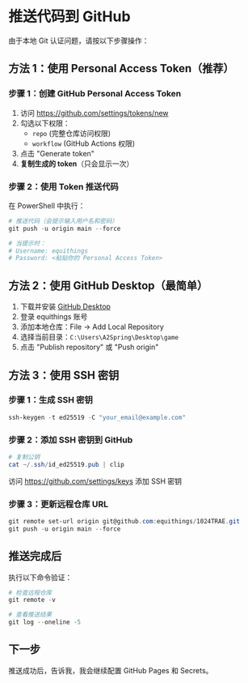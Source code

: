 # 推送代码到 GitHub

由于本地 Git 认证问题，请按以下步骤操作：

## 方法 1：使用 Personal Access Token（推荐）

### 步骤 1：创建 GitHub Personal Access Token

1. 访问 https://github.com/settings/tokens/new
2. 勾选以下权限：
   - `repo` (完整仓库访问权限)
   - `workflow` (GitHub Actions 权限)
3. 点击 "Generate token"
4. **复制生成的 token**（只会显示一次）

### 步骤 2：使用 Token 推送代码

在 PowerShell 中执行：

```powershell
# 推送代码（会提示输入用户名和密码）
git push -u origin main --force

# 当提示时：
# Username: equithings
# Password: <粘贴你的 Personal Access Token>
```

## 方法 2：使用 GitHub Desktop（最简单）

1. 下载并安装 [GitHub Desktop](https://desktop.github.com/)
2. 登录 equithings 账号
3. 添加本地仓库：File → Add Local Repository
4. 选择当前目录：`C:\Users\A2Spring\Desktop\game`
5. 点击 "Publish repository" 或 "Push origin"

## 方法 3：使用 SSH 密钥

### 步骤 1：生成 SSH 密钥

```powershell
ssh-keygen -t ed25519 -C "your_email@example.com"
```

### 步骤 2：添加 SSH 密钥到 GitHub

```powershell
# 复制公钥
cat ~/.ssh/id_ed25519.pub | clip
```

访问 https://github.com/settings/keys 添加 SSH 密钥

### 步骤 3：更新远程仓库 URL

```powershell
git remote set-url origin git@github.com:equithings/1024TRAE.git
git push -u origin main --force
```

## 推送完成后

执行以下命令验证：

```powershell
# 检查远程仓库
git remote -v

# 查看推送结果
git log --oneline -5
```

## 下一步

推送成功后，告诉我，我会继续配置 GitHub Pages 和 Secrets。
